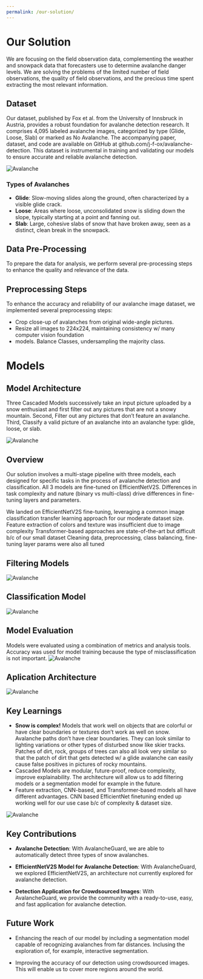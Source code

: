 ```yaml
---
permalink: /our-solution/
---
```

# Our Solution

We are focusing on the field observation data, complementing the weather and snowpack data that forecasters use to determine avalanche danger levels. We are solving the problems of the limited number of field observations, the quality of field observations, and the precious time spent extracting the most relevant information.

## Dataset

Our dataset, published by Fox et al. from the University of Innsbruck in Austria, provides a robust foundation for avalanche detection research. It comprises 4,095 labeled avalanche images, categorized by type (Glide, Loose, Slab) or marked as No Avalanche. The accompanying paper, dataset, and code are available on GitHub at github.com/j-f-ox/avalanche-detection. This dataset is instrumental in training and validating our models to ensure accurate and reliable avalanche detection.

![Avalanche](https://raw.githubusercontent.com/AnaZapataG/avalanche-guard/master/assets/img/dataset.png)
### Types of Avalanches
- **Glide**: Slow-moving slides along the ground, often characterized by a visible glide crack.
- **Loose**: Areas where loose, unconsolidated snow is sliding down the slope, typically starting at a point and fanning out.
- **Slab**: Large, cohesive slabs of snow that have broken away, seen as a distinct, clean break in the snowpack.


## Data Pre-Processing

To prepare the data for analysis, we perform several pre-processing steps to enhance the quality and relevance of the data.

## Preprocessing Steps

To enhance the accuracy and reliability of our avalanche image dataset, we implemented several preprocessing steps:

- Crop close-up of avalanches from original wide-angle pictures. 
- Resize all images to 224x224, maintaining consistency w/ many computer vision foundation 
- models.
Balance Classes, undersampling the majority class.

# Models

## Model Architecture
Three Cascaded Models successively take an input picture uploaded by a snow enthusiast and first filter out any pictures that are not a snowy mountain. Second, Filter out any pictures 
that don’t feature an avalanche. Third, Classify a valid picture of an avalanche 
into an avalanche type: glide, loose, or slab. 

![Avalanche](https://raw.githubusercontent.com/AnaZapataG/avalanche-guard/master/assets/img/model_arch.png)


## Overview

Our solution involves a multi-stage pipeline with three models, each designed for specific tasks in the process of avalanche detection and classification. All 3 models are fine-tuned on EfficientNetV2S. Differences in task complexity and nature (binary vs multi-class) drive differences in fine-tuning layers and parameters.

We landed on EfficientNetV2S fine-tuning, leveraging a common image classification transfer learning approach for our moderate dataset size. 
Feature extraction of colors and texture was insufficient due to image complexity 
Transformer-based approaches are state-of-the-art but difficult b/c of our small dataset
Cleaning data, preprocessing, class balancing, fine-tuning layer params were also all tuned

## Filtering Models

![Avalanche](https://raw.githubusercontent.com/AnaZapataG/avalanche-guard/master/assets/img/model_1.png)

## Classification Model

![Avalanche](https://raw.githubusercontent.com/AnaZapataG/avalanche-guard/master/assets/img/model_2.png)

## Model Evaluation

Models were evaluated using a combination of metrics and analysis tools.
Accuracy was used for model training because the type of misclassification is not important. 
![Avalanche](https://raw.githubusercontent.com/AnaZapataG/avalanche-guard/master/assets/img/evaluation.png)

## Aplication Architecture

![Avalanche](https://raw.githubusercontent.com/AnaZapataG/avalanche-guard/master/assets/img/app_arch.png)



## Key Learnings

- **Snow is complex!** Models that work well on objects that are colorful or have clear boundaries or textures don’t work as well on snow. Avalanche paths don’t have clear boundaries. They can look similar to lighting variations or other types of disturbed snow like skier tracks. Patches of dirt, rock, groups of trees can also all look very similar so that the patch of dirt that gets detected w/ a glide avalanche can easily cause false positives in pictures of rocky mountains. 
- Cascaded Models are modular, future-proof, reduce complexity, improve explainability. The architecture will allow us to add filtering models or a segmentation model for example in the future. 
- Feature extraction, CNN-based, and Transformer-based models all have different advantages. CNN based EfficientNet finetuning ended up working well for our use case b/c of complexity & dataset size.


![Avalanche](https://raw.githubusercontent.com/AnaZapataG/avalanche-guard/master/assets/img/takeaways.png)

## Key Contributions

- **Avalanche Detection**: With AvalancheGuard, we are able to automatically detect three types of snow avalanches.

- **EfficientNetV2S Model for Avalanche Detection**: With AvalancheGuard, we explored EfficientNetV2S, an architecture not currently explored for avalanche detection.

- **Detection Application for Crowdsourced Images**: With AvalancheGuard, we provide the community with a ready-to-use, easy, and fast application for avalanche detection.

## Future Work

- Enhancing the reach of our model by including a segmentation model capable of recognizing avalanches from far distances. Inclusing the exploration of, for example, interactive segmentation. 

- Improving the accuracy of our detection using crowdsourced images. This will enable us to cover more regions around the world.





